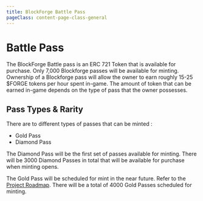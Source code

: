 ```yaml
---
title: BlockForge Battle Pass
pageClass: content-page-class-general
---
```

# Battle Pass

The BlockForge Battle pass is an ERC 721 Token that is available for purchase. Only 7,000 Blockforge passes will be available for minting. Ownership of a Blockforge pass will allow the owner to earn roughly 15-25 $FORGE tokens per hour spent in-game. The amount of token that can be earned in-game depends on the type of pass that the owner possesses.


<BattlePassImages/>

## Pass Types & Rarity

There are to different types of passes that can be minted :
* Gold Pass
* Diamond Pass




The Diamond Pass will be the first set of passes available for minting. There will be 3000 Diamond Passes in total that will be available for purchase when minting opens.

The Gold Pass will be scheduled for mint in the near future. Refer to the [Project Roadmap](/blockforge/Project_Timeline). There will be a total of 4000 Gold Passes scheduled for minting.



<!--
* [Number](https://en.wikipedia.org/wiki/Number)
* [Increment and decrement operators](https://en.wikipedia.org/wiki/Increment_and_decrement_operators) -->
